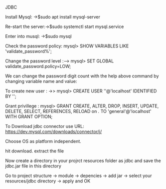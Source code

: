 JDBC

Install Mysql: ->$sudo apt install mysql-server

Re-start the server:->$sudo systemctl start mysql.service

Enter into musql: ->$sudo mysql

Check the password policy: mysql> SHOW VARIABLES LIKE 'validate_password%';

Change the password level :--> mysql> SET GLOBAL validate_password.policy=LOW;

We can change the password digit count with the help above command by changing variable name and value:

To create new user : ->> mysql> CREATE USER '<username>'@'localhost' IDENTIFIED BY '<userpassword>';

Grant privillege :
mysql> GRANT CREATE, ALTER, DROP, INSERT, UPDATE, DELETE, SELECT, REFERENCES, RELOAD on *.* TO 'general'@'localhost' WITH GRANT OPTION;


To Download jdbc connector use URL:
https://dev.mysql.com/downloads/connector/j/

Choose OS as platform independent.

hit download.
extract the file


Now create a directory in your projrct resources folder as jdbc and save the jdbc.jar file in this directory

Go to project structure -> module -> depencies -> add jar -> select your resources/jdbc directory -> apply and OK





